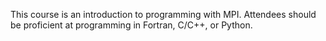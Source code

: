 This course is an introduction to programming with MPI. Attendees should be proficient at programming in Fortran, C/C++, or Python.

